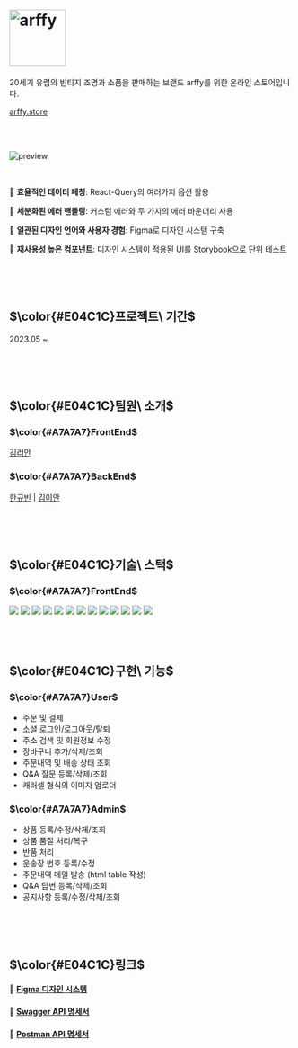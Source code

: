 # <img src="https://github.com/lianKim/arffy-client/assets/97217822/ec41434c-f7cc-48eb-bd6d-6c85f88e752b" alt="arffy" width="100px">

20세기 유럽의 빈티지 조명과 소품을 판매하는 브랜드 arffy를 위한 온라인 스토어입니다. 

[arffy.store](https://arffy.store)

</br>

</br>

![preview](https://github.com/lianKim/arffy-client/assets/97217822/a67e4669-0d45-47fa-a882-a4fbc88cebcd)

</br>

🔸 **효율적인 데이터 페칭**: React-Query의 여러가지 옵션 활용

🔸 **세분화된 에러 핸들링**: 커스텀 에러와 두 가지의 에러 바운더리 사용

🔸 **일관된 디자인 언어와 사용자 경험**: Figma로 디자인 시스템 구축

🔸 **재사용성 높은 컴포넌트**: 디자인 시스템이 적용된 UI를 Storybook으로 단위 테스트

</br>

</br>

</br>

<h2>$\color{#E04C1C}프로젝트\ 기간$</h2>

2023.05 ~ 

</br>

</br>

</br>

<h2>$\color{#E04C1C}팀원\ 소개$</h2>

<h3>$\color{#A7A7A7}FrontEnd$</h3>

[김리안](https://github.com/lianKim)
  
<h3>$\color{#A7A7A7}BackEnd$</h3>

[한규빈](https://github.com/rbsks)  |  [김이안](https://github.com/kormeian)

</br>

</br>

</br>

<h2>$\color{#E04C1C}기술\ 스택$</h2>

<h3>$\color{#A7A7A7}FrontEnd$</h3>

<div>
  <img src="https://img.shields.io/badge/Typescript-3178C6?&style=flat-square&logo=typescript&logoColor=white">
  <img src="https://img.shields.io/badge/React-61DAFB?&style=flat-square&logo=react&logoColor=white">
  <img src="https://img.shields.io/badge/React Query-FF4154?&style=flat-square&logo=reactquery&logoColor=white">
  <img src="https://img.shields.io/badge/Jotai-lightgrey?&style=flat-square&logo=jotai&logoColor=white">
  <img src="https://img.shields.io/badge/Styled Component-DB7093?&style=flat-square&logo=styledcomponents&logoColor=white">
  <img src="https://img.shields.io/badge/Storybook-FF4785?&style=flat-square&logo=storybook&logoColor=white">
  <img src="https://img.shields.io/badge/Jest-C21325?&style=flat-square&logo=jest&logoColor=white">
  <img src="https://img.shields.io/badge/Figma-F24E1E?&style=flat-square&logo=figma&logoColor=white">
  <img src="https://img.shields.io/badge/Amazon EC2-FF9900?&style=flat-square&logo=amazonec2&logoColor=white">
  <img src="https://img.shields.io/badge/Github Actions-2088FF?&style=flat-square&logo=githubactions&logoColor=white">
  <img src="https://img.shields.io/badge/Postman-FF6C37?&style=flat-square&logo=postman&logoColor=white">
  <img src="https://img.shields.io/badge/Swagger-85EA2D?style=flat-sqaure&logo=swagger&logoColor=white">
  <img src="https://img.shields.io/badge/Slack-4A154B?&style=flat-square&logo=slack&logoColor=white">
</div>

</br>

</br>

</br>

<h2>$\color{#E04C1C}구현\ 기능$</h2>

<h3>$\color{#A7A7A7}User$</h3>

- 주문 및 결제
- 소셜 로그인/로그아웃/탈퇴
- 주소 검색 및 회원정보 수정
- 장바구니 추가/삭제/조회
- 주문내역 및 배송 상태 조회
- Q&A 질문 등록/삭제/조회
- 캐러셀 형식의 이미지 업로더

<h3>$\color{#A7A7A7}Admin$</h3>

- 상품 등록/수정/삭제/조회
- 상품 품절 처리/복구
- 반품 처리
- 운송장 번호 등록/수정
- 주문내역 메일 발송 (html table 작성)
- Q&A 답변 등록/삭제/조회
- 공지사항 등록/수정/삭제/조회

</br>

</br>

</br>

<h2>$\color{#E04C1C}링크$</h2>

#### 🔗 [Figma 디자인 시스템](https://www.figma.com/file/AUkFFhRZln5S5PYp9zgvXz/Gokkan-UI?node-id=0%3A1&t=JhSvLc7xt2WzzCmV-1)
#### 🔗 [Swagger API 명세서](https://api.arffy.store/swagger-ui/index.html#/)
#### 🔗 [Postman API 명세서](https://winter-shadow-67431.postman.co/workspace/arffy~9c452189-ddd1-419e-b241-e309e4fd56bd/collection/14010261-0a8230ad-8fdc-448e-8adb-9424464c3c1b)

</br>
